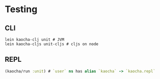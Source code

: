 # Testing

## CLI

```shell script
lein kaocha-clj unit # JVM
lein kaocha-cljs unit-cljs # cljs on node
```

## REPL

```clojure
(kaocha/run :unit) # `user` ns has alias `kaocha` -> `kaocha.repl`
```
